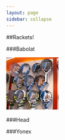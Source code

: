 ```yaml
---
layout: page
sidebar: collapse
---
```


##Rackets!


###Babolat

<img src="../images/ttac_babolat.png">

###Head

###Yonex
